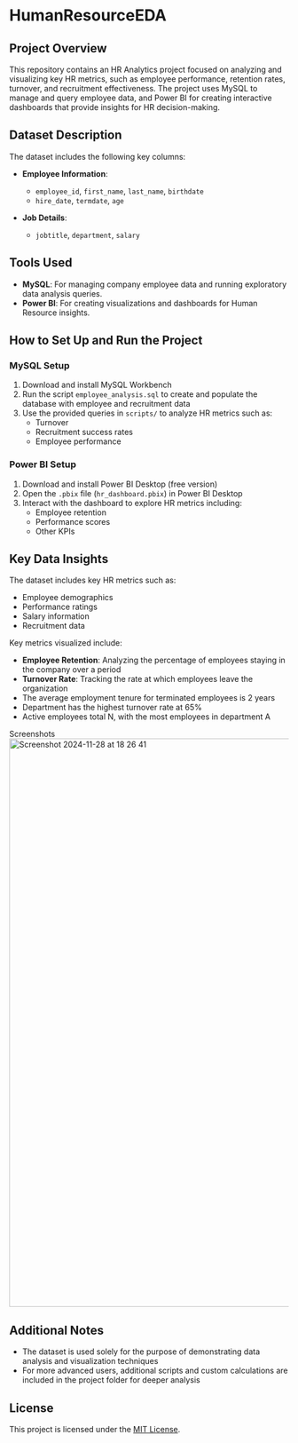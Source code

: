 # HumanResourceEDA

## Project Overview
This repository contains an HR Analytics project focused on analyzing and visualizing key HR metrics, such as employee performance, retention rates, turnover, and recruitment effectiveness. The project uses MySQL to manage and query employee data, and Power BI for creating interactive dashboards that provide insights for HR decision-making.

## Dataset Description
The dataset includes the following key columns:

- **Employee Information**: 
  - `employee_id`, `first_name`, `last_name`, `birthdate`
  - `hire_date`, `termdate`, `age`

- **Job Details**: 
  - `jobtitle`, `department`, `salary`

## Tools Used
- **MySQL**: For managing company employee data and running exploratory data analysis queries.
- **Power BI**: For creating visualizations and dashboards for Human Resource insights.

## How to Set Up and Run the Project

### MySQL Setup
1. Download and install MySQL Workbench
2. Run the script `employee_analysis.sql` to create and populate the database with employee and recruitment data
3. Use the provided queries in `scripts/` to analyze HR metrics such as:
   - Turnover
   - Recruitment success rates
   - Employee performance

### Power BI Setup
1. Download and install Power BI Desktop (free version)
2. Open the `.pbix` file (`hr_dashboard.pbix`) in Power BI Desktop
3. Interact with the dashboard to explore HR metrics including:
   - Employee retention
   - Performance scores
   - Other KPIs

## Key Data Insights
The dataset includes key HR metrics such as:
- Employee demographics
- Performance ratings
- Salary information
- Recruitment data

Key metrics visualized include:

- **Employee Retention**: Analyzing the percentage of employees staying in the company over a period
- **Turnover Rate**: Tracking the rate at which employees leave the organization
- The average employment tenure for terminated employees is 2 years
- Department  has the highest turnover rate at 65%
- Active employees total N, with the most employees in department A


Screenshots
<img width="1024" alt="Screenshot 2024-11-28 at 18 26 41" src="https://github.com/user-attachments/assets/8e093323-9c22-4e82-9bd2-5bce75f4ab90">


## Additional Notes

- The dataset is used solely for the purpose of demonstrating data analysis and visualization techniques
- For more advanced users, additional scripts and custom calculations are included in the project folder for deeper analysis

## License
This project is licensed under the [MIT License](LICENSE).
